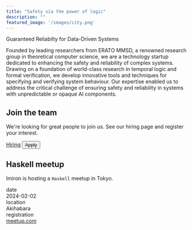 ```yaml
---
title: "Safety via the power of logic"
description: ""
featured_image: '/images/city.png'
---
```


<div class="slogan">
Guaranteed Reliabilty for Data-Driven Systems
</div>

<p class="pitch">
Founded by leading researchers from ERATO MMSD, a renowned research group in theoretical computer science, we are a technology startup dedicated to enhancing the safety and reliability of complex systems. Drawing on a foundation of world-class research in temporal logic and formal verification, we develop innovative tools and techniques for specifying and verifying system behaviour. Our expertise enabled us to address the critical challenge of ensuring safety and reliability in systems with unpredictable or opaque AI components.
</p>

<div class="highlights">

  <div class="highlight">
    <h2>Join the team</h2>
    <p>We're looking for great people to join us. See our hiring page and register your interest.</p>
    <div class="highlight-actions">
      <a class="button" href="career">Hiring</a>
      <button class="button">Apply</button>
    </div>
  </div>
  
  <div class="highlight">
    <h2>Haskell meetup</h2>
    <p>Imiron is hosting a <code>Haskell</code> meetup in Tokyo.</p>
    <div class="fields">
      <div class="field field-small">
        <div class="field-name">date</div>
        <div class="field-item">2024-02-02</div>
      </div>
      <div class="field field-small">
        <div class="field-name">location</div>
        <div class="field-item">Akihabara</div>
      </div>
      <div class="field field-small">
        <div class="field-name">registration</div>
        <div class="field-item"><a href="todo.com">meetup.com</a></div>
      </div>
    </div>
  </div>
  
</div>

